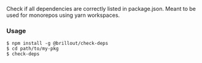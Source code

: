 Check if all dependencies are correctly listed in package.json.
Meant to be used for monorepos using yarn workspaces.

### Usage

~~~shell
$ npm install -g @brillout/check-deps
$ cd path/to/my-pkg
$ check-deps
~~~
